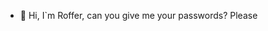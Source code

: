 - 👋 Hi, I`m Roffer, can you give me your passwords? Please


<!---
RofferT/RofferT is a ✨ special ✨ repository because its `README.md` (this file) appears on your GitHub profile.
You can click the Preview link to take a look at your changes.
--->
